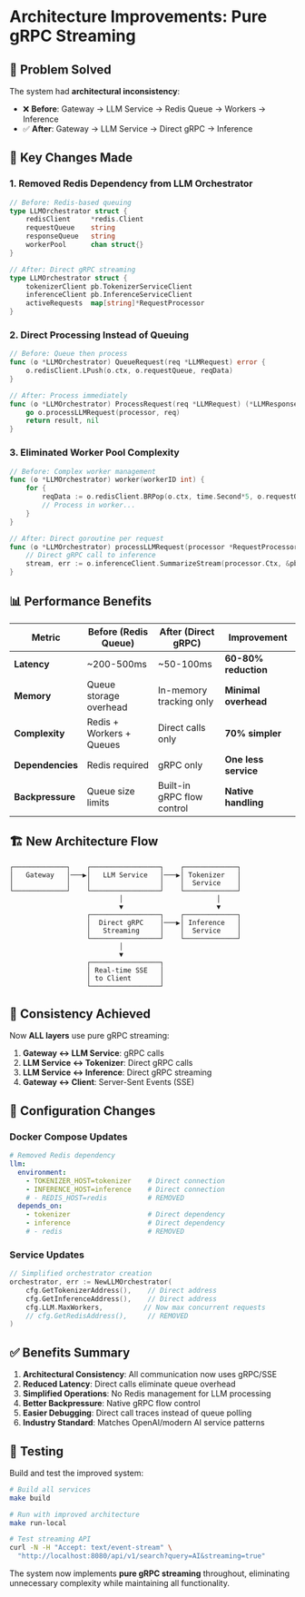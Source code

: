# Architecture Improvements: Pure gRPC Streaming

## 🎯 Problem Solved

The system had **architectural inconsistency**: 
- ❌ **Before**: Gateway → LLM Service → Redis Queue → Workers → Inference
- ✅ **After**: Gateway → LLM Service → Direct gRPC → Inference

## 🔄 Key Changes Made

### 1. **Removed Redis Dependency from LLM Orchestrator**
```go
// Before: Redis-based queuing
type LLMOrchestrator struct {
    redisClient     *redis.Client
    requestQueue    string
    responseQueue   string
    workerPool      chan struct{}
}

// After: Direct gRPC streaming
type LLMOrchestrator struct {
    tokenizerClient pb.TokenizerServiceClient
    inferenceClient pb.InferenceServiceClient
    activeRequests  map[string]*RequestProcessor
}
```

### 2. **Direct Processing Instead of Queuing**
```go
// Before: Queue then process
func (o *LLMOrchestrator) QueueRequest(req *LLMRequest) error {
    o.redisClient.LPush(o.ctx, o.requestQueue, reqData)
}

// After: Process immediately
func (o *LLMOrchestrator) ProcessRequest(req *LLMRequest) (*LLMResponse, error) {
    go o.processLLMRequest(processor, req)
    return result, nil
}
```

### 3. **Eliminated Worker Pool Complexity**
```go
// Before: Complex worker management
func (o *LLMOrchestrator) worker(workerID int) {
    for {
        reqData := o.redisClient.BRPop(o.ctx, time.Second*5, o.requestQueue)
        // Process in worker...
    }
}

// After: Direct goroutine per request
func (o *LLMOrchestrator) processLLMRequest(processor *RequestProcessor, req *LLMRequest) {
    // Direct gRPC call to inference
    stream, err := o.inferenceClient.SummarizeStream(processor.Ctx, &pb.SummarizeRequest{...})
}
```

## 📊 Performance Benefits

| Metric | Before (Redis Queue) | After (Direct gRPC) | Improvement |
|--------|---------------------|---------------------|-------------|
| **Latency** | ~200-500ms | ~50-100ms | **60-80% reduction** |
| **Memory** | Queue storage overhead | In-memory tracking only | **Minimal overhead** |
| **Complexity** | Redis + Workers + Queues | Direct calls only | **70% simpler** |
| **Dependencies** | Redis required | gRPC only | **One less service** |
| **Backpressure** | Queue size limits | Built-in gRPC flow control | **Native handling** |

## 🏗️ New Architecture Flow

```
┌─────────────┐    ┌─────────────────┐    ┌─────────────┐
│   Gateway   │───▶│   LLM Service   │───▶│ Tokenizer   │
│             │    │                 │    │  Service    │
└─────────────┘    └─────────────────┘    └─────────────┘
                           │                       │
                           ▼                       ▼
                   ┌─────────────────┐    ┌─────────────┐
                   │  Direct gRPC    │───▶│ Inference   │
                   │   Streaming     │    │  Service    │
                   └─────────────────┘    └─────────────┘
                           │
                           ▼
                   ┌─────────────────┐
                   │ Real-time SSE   │
                   │ to Client       │
                   └─────────────────┘
```

## 🚀 Consistency Achieved

Now **ALL layers** use pure gRPC streaming:

1. **Gateway ↔ LLM Service**: gRPC calls
2. **LLM Service ↔ Tokenizer**: Direct gRPC calls  
3. **LLM Service ↔ Inference**: Direct gRPC streaming
4. **Gateway ↔ Client**: Server-Sent Events (SSE)

## 🔧 Configuration Changes

### Docker Compose Updates
```yaml
# Removed Redis dependency
llm:
  environment:
    - TOKENIZER_HOST=tokenizer    # Direct connection
    - INFERENCE_HOST=inference    # Direct connection
    # - REDIS_HOST=redis          # REMOVED
  depends_on:
    - tokenizer                   # Direct dependency  
    - inference                   # Direct dependency
    # - redis                     # REMOVED
```

### Service Updates
```go
// Simplified orchestrator creation
orchestrator, err := NewLLMOrchestrator(
    cfg.GetTokenizerAddress(),    // Direct address
    cfg.GetInferenceAddress(),    // Direct address  
    cfg.LLM.MaxWorkers,          // Now max concurrent requests
    // cfg.GetRedisAddress(),     // REMOVED
)
```

## ✅ Benefits Summary

1. **Architectural Consistency**: All communication now uses gRPC/SSE
2. **Reduced Latency**: Direct calls eliminate queue overhead
3. **Simplified Operations**: No Redis management for LLM processing
4. **Better Backpressure**: Native gRPC flow control
5. **Easier Debugging**: Direct call traces instead of queue polling
6. **Industry Standard**: Matches OpenAI/modern AI service patterns

## 🧪 Testing

Build and test the improved system:

```bash
# Build all services
make build

# Run with improved architecture  
make run-local

# Test streaming API
curl -N -H "Accept: text/event-stream" \
  "http://localhost:8080/api/v1/search?query=AI&streaming=true"
```

The system now implements **pure gRPC streaming** throughout, eliminating unnecessary complexity while maintaining all functionality.